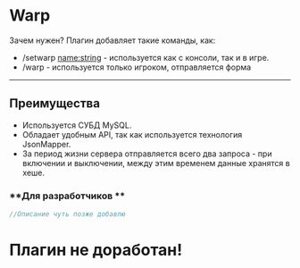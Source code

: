 # **Warp**  
Зачем нужен?
Плагин добавляет такие команды, как:
- /setwarp <name:string> - используется как с консоли, так и в игре.
- /warp - используется только игроком, отправляется форма
---  
## **Преимущества**  
- Используется СУБД MySQL.
- Обладает удобным API, так как используется технология JsonMapper.
- За период жизни сервера отправляется всего два запроса - при включении и выключении, между этим временем данные хранятся в хеше.
### **Для разработчиков **  
```php
//Описание чуть позже добавлю
```  
# Плагин не доработан!
